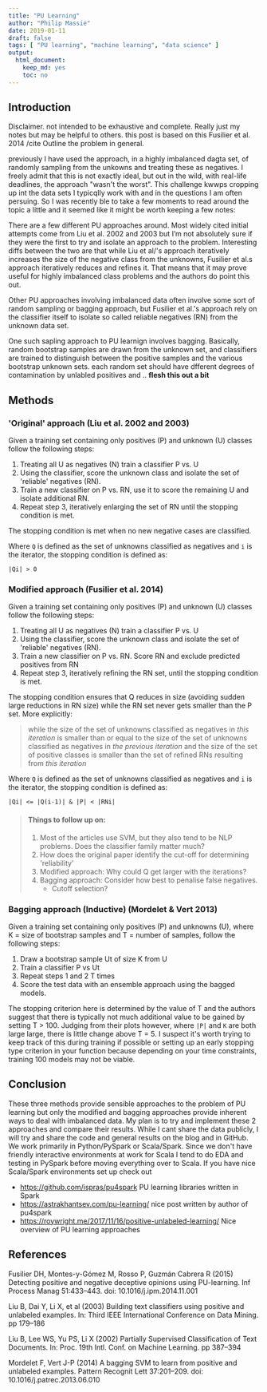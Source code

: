 ```yaml
---
title: "PU Learning"
author: "Philip Massie"
date: 2019-01-11
draft: false
tags: [ "PU learning", "machine learning", "data science" ]
output: 
  html_document: 
    keep_md: yes
    toc: no
---
```


## Introduction
Disclaimer. not intended to be exhaustive and complete. Really just my notes but may be helpful to others. this post is based on this Fusilier et al. 2014 /cite
Outline the problem in general.

previously I have used the approach, in a highly imbalanced dagta set, of randomly sampling from the unkowns and treating these as negatives. I freely admit that this is not exactly ideal, but out in the wild, with real-life deadlines, the approach "wasn't the worst". This challenge kwwps cropping up int the data sets I typicqlly work with and in the questions I am often persuing. So I was recently ble to take a few moments to read around the topic a little and it seemed like it might be worth keeping a few notes:

There are a few different PU approaches around.
Most widely cited initial attempts come from Liu et al. 2002 and 2003 but I’m not absolutely sure if they were the first to try and isolate an approach to the problem.
Interesting diffs between the two are that while Liu et al/'s approach iteratively increases the size of the negative class from the unknowns, Fusilier et al.s approach iteratively reduces and refines it. That means that it may prove useful for highly imbalanced class problems and the authors do point this out.

Other PU approaches involving imbalanced data often involve some sort of random sampling or bagging approach, but Fusilier et al.'s approach rely on the classifier itself to isolate so called reliable negatives (RN) from the unknown data set.

One such sapling approach to PU learnign involves bagging. Basically, random bootstrap samples are drawn from the unknown set, and classifiers are trained to distinguish between the positive samples and the various bootstrap unknown sets. each random set should have dfferent degrees of contamination by unlabled positives and .. **flesh this out a bit**

## Methods

### 'Original' approach (Liu et al. 2002 and 2003)
Given a training set containing only positives (P) and unknown (U) classes follow the following steps:

1. Treating all U as negatives (N) train a classifier P vs. U
2. Using the classifier, score the unknown class and isolate the set of 'reliable' negatives (RN).
3. Train a new classifier on P vs. RN, use it to score the remaining U and isolate additional RN.
4. Repeat step 3, iteratively enlarging the set of RN until the stopping condition is met. 

The stopping condition is met when no new negative cases are classified.

Where `Q` is defined as the set of unknowns classified as negatives and `i` is the iterator, the stopping condition is defined as:

```|Qi| > 0```

### Modified approach (Fusilier et al. 2014)
Given a training set containing only positives (P) and unknown (U) classes follow the following steps:

1. Treating all U as negatives (N) train a classifier P vs. U
2. Using the classifier, score the unknown class and isolate the set of 'reliable' negatives (RN).
3. Train a new classifier on P vs. RN. Score RN and exclude predicted positives from RN
4. Repeat step 3, iteratively refining the RN set, until the stopping condition is met. 

The stopping condition ensures that Q reduces in size (avoiding sudden large reductions in RN size) while the RN set never gets smaller than the P set. More explicitly:

>while the size of the set of unknowns classified as negatives in _this iteration_ is smaller than or equal to the size of the set of unknowns classified as negatives in _the previous iteration_ and the size of the set of positive classes  is smaller than the set of refined RNs resulting from _this iteration_

Where `Q` is defined as the set of unknowns classified as negatives and `i` is the iterator, the stopping condition is defined as:

```|Qi| <= |Q(i-1)| & |P| < |RNi|```

> #### Things to follow up on:
> 1. Most of the articles use SVM, but they also tend to be NLP problems. Does the classifier family matter much?
> 2. How does the original paper identify the cut-off for determining 'reliability'
> 3. Modified approach: Why could Q get larger with the iterations?
> 4. Bagging approach: Consider how best to penalise false negatives.
>       - Cutoff selection?

### Bagging approach (Inductive) (Mordelet & Vert 2013)
Given a training set containing only positives (P) and unknowns (U), where K = size of bootstrap samples and T = number of samples, follow the following steps:

1. Draw a bootstrap sample Ut of size K from U
2. Train a classifier P vs Ut
3. Repeat steps 1 and 2 T times
4. Score the test data with an ensemble approach using the bagged models.

The stopping criterion here is determined by the value of T and the authors suggest that there is typically not much additional value to be gained by setting T > 100. Judging from their plots however, where `|P|` and `K` are both large large, there is little change above T = 5. I suspect it's worth trying to keep track of this during training if possible or setting up an early stopping type criterion in your function because depending on your time constraints, training 100 models may not be viable.

## Conclusion
These three methods provide sensible approaches to the problem of PU learning but only the modified and bagging approaches provide inherent ways to deal with imbalanced data. My plan is to try and implement these 2 approaches and compare their results. While I cant share the data publicly, I will try and share the code and general results on the blog and in GitHub. We work primarily in Python/PySpark or Scala/Spark. Since we don't have friendly interactive environments at work for Scala I tend to do EDA and testing in PySpark before moving everything over to Scala. If you have nice Scala/Spark environments set up check out 

- https://github.com/ispras/pu4spark PU learning libraries written in Spark
- https://astrakhantsev.com/pu-learning/ nice post written by author of pu4spark
- https://roywright.me/2017/11/16/positive-unlabeled-learning/ Nice overview of PU learning approaches

## References
Fusilier DH, Montes-y-Gómez M, Rosso P, Guzmán Cabrera R (2015) Detecting positive and negative deceptive opinions using PU-learning. Inf Process Manag 51:433–443. doi: 10.1016/j.ipm.2014.11.001

Liu B, Dai Y, Li X, et al (2003) Building text classifiers using positive and unlabeled examples. In: Third IEEE International Conference on Data Mining. pp 179–186

Liu B, Lee WS, Yu PS, Li X (2002) Partially Supervised Classification of Text Documents. In: Proc. 19th Intl. Conf. on Machine Learning. pp 387–394

Mordelet F, Vert J-P (2014) A bagging SVM to learn from positive and unlabeled examples. Pattern Recognit Lett 37:201–209. doi: 10.1016/j.patrec.2013.06.010



